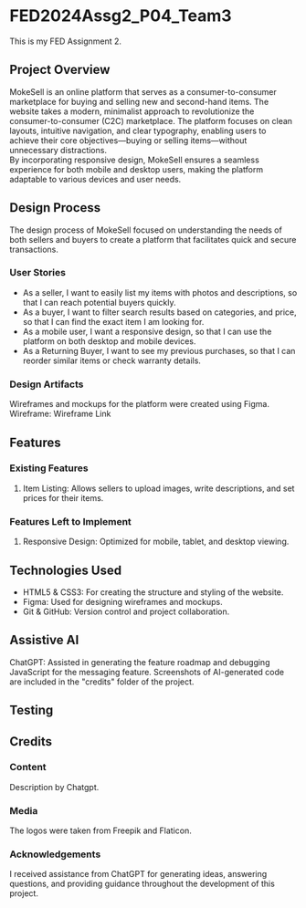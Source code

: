 # FED2024Assg2_P04_Team3
This is my FED Assignment 2.

## Project Overview
MokeSell is an online platform that serves as a consumer-to-consumer marketplace for buying and
selling new and second-hand items. The website takes a modern, minimalist approach to revolutionize the consumer-to-consumer (C2C) marketplace. The platform focuses on clean layouts, intuitive navigation, and clear typography, enabling users to achieve their core objectives—buying or selling items—without unnecessary distractions.  
By incorporating responsive design, MokeSell ensures a seamless experience for both mobile and desktop users, making the platform adaptable to various devices and user needs.

## Design Process
The design process of MokeSell focused on understanding the needs of both sellers and buyers to create a platform that facilitates quick and secure transactions.  
### User Stories
- As a seller, I want to easily list my items with photos and descriptions, so that I can reach potential buyers quickly.
- As a buyer, I want to filter search results based on categories, and price, so that I can find the exact item I am looking for.
- As a mobile user, I want a responsive design, so that I can use the platform on both desktop and mobile devices.
- As a Returning Buyer, I want to see my previous purchases, so that I can reorder similar items or check warranty details.

### Design Artifacts
Wireframes and mockups for the platform were created using Figma.
Wireframe: Wireframe Link

## Features
### Existing Features
1. Item Listing: Allows sellers to upload images, write descriptions, and set prices for their items.

### Features Left to Implement
1. Responsive Design: Optimized for mobile, tablet, and desktop viewing.

## Technologies Used
- HTML5 & CSS3: For creating the structure and styling of the website.
- Figma: Used for designing wireframes and mockups.
- Git & GitHub: Version control and project collaboration.

## Assistive AI
ChatGPT: Assisted in generating the feature roadmap and debugging JavaScript for the messaging feature. Screenshots of AI-generated code are included in the "credits" folder of the project.

## Testing

## Credits
### Content
Description by Chatgpt.
### Media
The logos were taken from Freepik and Flaticon.
### Acknowledgements
I received assistance from ChatGPT for generating ideas, answering questions, and providing guidance throughout the development of this project.